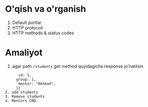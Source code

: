 # O'qish va o'rganish
1. Default portlar
2. HTTP protocoli
3. HTTP methods & status codes

# Amaliyot
1. agar path `/students` get method quyidagicha response jo'natilsin
```{Atoullo: {
      id: 1,
     group: 1,
      mentor: "Akhmad",
     }}```
2. add students
3. Remove students
4. Mentors CRD